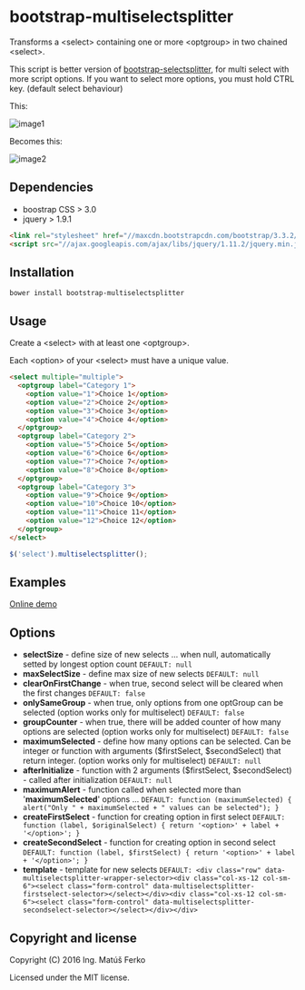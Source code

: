 # bootstrap-multiselectsplitter

Transforms a &lt;select&gt; containing one or more &lt;optgroup&gt; in two chained &lt;select&gt;.

This script is better version of [bootstrap-selectsplitter](https://github.com/xavierfaucon/bootstrap-selectsplitter), for multi select with more script options.
If you want to select more options, you must hold CTRL key. (default select behaviour)

This:

![image1](http://i.imgur.com/PqjsWDB.png)

Becomes this:

![image2](http://i.imgur.com/6kkJLBY.png)


## Dependencies
- boostrap CSS > 3.0
- jquery > 1.9.1
```HTML
<link rel="stylesheet" href="//maxcdn.bootstrapcdn.com/bootstrap/3.3.2/css/bootstrap.min.css">
<script src="//ajax.googleapis.com/ajax/libs/jquery/1.11.2/jquery.min.js"></script>
```

## Installation

```
bower install bootstrap-multiselectsplitter
```


## Usage

Create a &lt;select&gt; with at least one &lt;optgroup&gt;.

Each &lt;option&gt; of your &lt;select&gt; must have a unique value.

```HTML
<select multiple="multiple">
  <optgroup label="Category 1">
    <option value="1">Choice 1</option>
    <option value="2">Choice 2</option>
    <option value="3">Choice 3</option>
    <option value="4">Choice 4</option>
  </optgroup>
  <optgroup label="Category 2">
    <option value="5">Choice 5</option>
    <option value="6">Choice 6</option>
    <option value="7">Choice 7</option>
    <option value="8">Choice 8</option>
  </optgroup>
  <optgroup label="Category 3">
    <option value="9">Choice 9</option>
    <option value="10">Choice 10</option>
    <option value="11">Choice 11</option>
    <option value="12">Choice 12</option>
  </optgroup>
</select>
```
```JavaScript
$('select').multiselectsplitter();
```

## Examples

[Online demo](https://jsfiddle.net/j4vprjsg/)


## Options
* **selectSize** - define size of new selects ... when null, automatically setted by longest option count `DEFAULT: null`
* **maxSelectSize** - define max size of new selects `DEFAULT: null`
* **clearOnFirstChange** - when true, second select will be cleared when the first changes `DEFAULT: false`
* **onlySameGroup** - when true, only options from one optGroup can be selected (option works only for multiselect) `DEFAULT: false`
* **groupCounter** - when true, there will be added counter of how many options are selected  (option works only for multiselect) `DEFAULT: false`
* **maximumSelected** - define how many options can be selected. Can be integer or function with arguments ($firstSelect, $secondSelect) that return integer. (option works only for multiselect) `DEFAULT: null`
* **afterInitialize** - function with 2 arguments ($firstSelect, $secondSelect) - called after initialization `DEFAULT: null`
* **maximumAlert** - function called when selected more than '**maximumSelected**' options ... `DEFAULT: function (maximumSelected) { alert("Only " + maximumSelected + " values can be selected"); }`
* **createFirstSelect** - function for creating option in first select `DEFAULT: function (label, $originalSelect) { return '<option>' + label + '</option>'; }`
* **createSecondSelect** - function for creating option in second select `DEFAULT: function (label, $firstSelect) { return '<option>' + label + '</option>'; }`
* **template** - template for new selects `DEFAULT: <div class="row" data-multiselectsplitter-wrapper-selector><div class="col-xs-12 col-sm-6"><select class="form-control" data-multiselectsplitter-firstselect-selector></select></div><div class="col-xs-12 col-sm-6"><select class="form-control" data-multiselectsplitter-secondselect-selector></select></div></div>`

## Copyright and license

Copyright (C) 2016 Ing. Matúš Ferko

Licensed under the MIT license.
